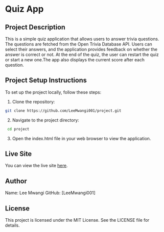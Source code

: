# Quiz App


## Project Description


This is a simple quiz application that allows users to answer trivia questions. The questions are fetched from the Open Trivia Database API. Users can select their answers, and the application provides feedback on whether the answer is correct or not. At the end of the quiz, the user can restart the quiz or start a new one.The app also displays the current score after each question.


## Project Setup Instructions


To set up the project locally, follow these steps:


1. Clone the repository:


  ```bash
  git clone https://github.com/LeeMwangi001/project.git

```
2. Navigate to the project directory:

  ```bash
   cd project
```

3. Open the index.html file in your web browser to view the application.


## Live Site
You can view the live site [here]().


## Author
Name: Lee Mwangi
GitHub: [LeeMwangi001]


## License
This project is licensed under the MIT License. See the LICENSE file for details.

